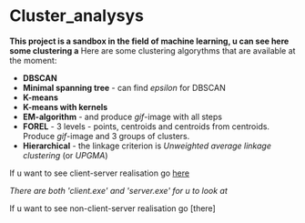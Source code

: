# Cluster_analysys

**This project is a sandbox in the field of machine learning, u can see here some clustering a**
Here are some clustering algorythms that are available at the moment:
* **DBSCAN**
* **Minimal spanning tree** - can find *epsilon* for DBSCAN
* **K-means**
* **K-means with kernels**
* **EM-algorithm** - and produce *gif*-image with all steps
* **FOREL** - 3 levels - points, centroids and centroids from centroids. Produce *gif*-image and 3 groups of clusters.
* **Hierarchical** - the linkage criterion is *Unweighted average linkage clustering* (or *UPGMA*)

If u want to see client-server realisation go [here](https://github.com/dredddddd/Cluster_analysys/tree/main/Client_server) 

*There are both 'client.exe' and 'server.exe' for u to look at*

If u want to see non-client-server realisation go [there]
